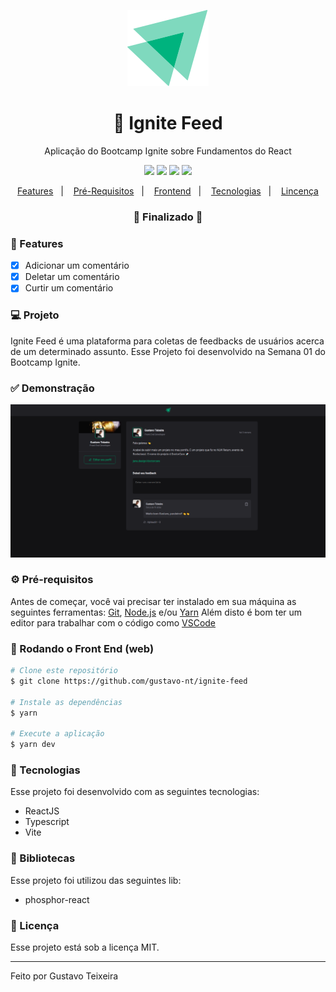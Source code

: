 <p align="center">
  <img src="https://github.com/gustavo-nt/ignite-feed/blob/master/src/assets/ignite-logo.svg" alt="Ignite Feed"/>
</p>

<h1 align="center">
    🚀 Ignite Feed
</h1>
<p align="center">Aplicação do Bootcamp Ignite sobre Fundamentos do React</p>

<p align="center">
  <img src="https://img.shields.io/badge/react%20version-18.0.1-informational"/>
  <img src="https://img.shields.io/badge/score-10.00-important" />
  <img src="https://img.shields.io/badge/last%20commit-november-blue" />
  <img src="https://img.shields.io/badge/license-MIT-success"/>
</p>

<p align="center">
  <a href="#-features">Features</a>&nbsp;&nbsp;&nbsp;|&nbsp;&nbsp;&nbsp;
  <a href="#-pré-requisitos">Pré-Requisitos</a>&nbsp;&nbsp;&nbsp;|&nbsp;&nbsp;&nbsp;
  <a href="#-rodando-a-aplicação-web">Frontend</a>&nbsp;&nbsp;&nbsp;|&nbsp;&nbsp;&nbsp;
  <a href="#-tecnologias">Tecnologias</a>&nbsp;&nbsp;&nbsp;|&nbsp;&nbsp;&nbsp;
  <a href="#-licença">Lincença</a>
</p>

<h3 align="center"> 
🚧  Finalizado  🚧
</h3>

### 📎 Features

- [x] Adicionar um comentário
- [x] Deletar um comentário
- [x] Curtir um comentário

### 💻 Projeto
Ignite Feed é uma plataforma para coletas de feedbacks de usuários acerca de um determinado assunto. Esse Projeto foi desenvolvido na Semana 01 do Bootcamp Ignite.

### ✅ Demonstração
<img src="https://github.com/gustavo-nt/ignite-feed/blob/master/src/assets/cover.png" alt="Imagem de demonstração" />

### ⚙ Pré-requisitos

Antes de começar, você vai precisar ter instalado em sua máquina as seguintes ferramentas:
[Git](https://git-scm.com), [Node.js](https://nodejs.org/en/) e/ou [Yarn](https://https://yarnpkg.com/) 
Além disto é bom ter um editor para trabalhar com o código como [VSCode](https://code.visualstudio.com/)

### 🎲 Rodando o Front End (web)

```bash
# Clone este repositório
$ git clone https://github.com/gustavo-nt/ignite-feed

# Instale as dependências
$ yarn

# Execute a aplicação
$ yarn dev
```

### 🚀 Tecnologias

Esse projeto foi desenvolvido com as seguintes tecnologias:

- ReactJS
- Typescript
- Vite

### 📕 Bibliotecas

Esse projeto foi utilizou das seguintes lib:

- phosphor-react

### 📝 Licença

Esse projeto está sob a licença MIT.

<hr/>

Feito por Gustavo Teixeira
